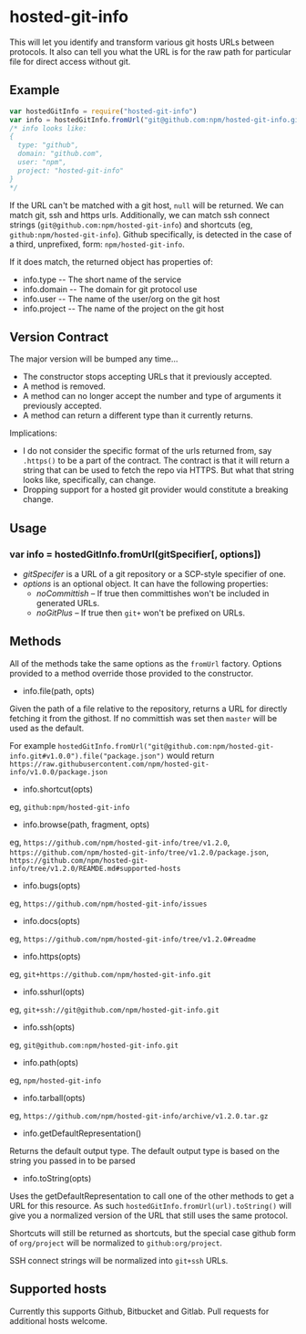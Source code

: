 # hosted-git-info

This will let you identify and transform various git hosts URLs between
protocols.  It also can tell you what the URL is for the raw path for
particular file for direct access without git.

## Example

```javascript
var hostedGitInfo = require("hosted-git-info")
var info = hostedGitInfo.fromUrl("git@github.com:npm/hosted-git-info.git", opts)
/* info looks like:
{
  type: "github",
  domain: "github.com",
  user: "npm",
  project: "hosted-git-info"
}
*/
```

If the URL can't be matched with a git host, `null` will be returned.  We
can match git, ssh and https urls.  Additionally, we can match ssh connect
strings (`git@github.com:npm/hosted-git-info`) and shortcuts (eg,
`github:npm/hosted-git-info`).  Github specifically, is detected in the case
of a third, unprefixed, form: `npm/hosted-git-info`.

If it does match, the returned object has properties of:

* info.type -- The short name of the service
* info.domain -- The domain for git protocol use
* info.user -- The name of the user/org on the git host
* info.project -- The name of the project on the git host

## Version Contract

The major version will be bumped any time…

* The constructor stops accepting URLs that it previously accepted.
* A method is removed.
* A method can no longer accept the number and type of arguments it previously accepted.
* A method can return a different type than it currently returns.

Implications:

* I do not consider the specific format of the urls returned from, say
  `.https()` to be a part of the contract.  The contract is that it will
  return a string that can be used to fetch the repo via HTTPS.  But what
  that string looks like, specifically, can change.
* Dropping support for a hosted git provider would constitute a breaking
  change.

## Usage

### var info = hostedGitInfo.fromUrl(gitSpecifier[, options])

* *gitSpecifer* is a URL of a git repository or a SCP-style specifier of one.
* *options* is an optional object. It can have the following properties:
  * *noCommittish* – If true then committishes won't be included in generated URLs.
  * *noGitPlus* – If true then `git+` won't be prefixed on URLs.

## Methods

All of the methods take the same options as the `fromUrl` factory.  Options
provided to a method override those provided to the constructor.

* info.file(path, opts)

Given the path of a file relative to the repository, returns a URL for
directly fetching it from the githost.  If no committish was set then
`master` will be used as the default.

For example `hostedGitInfo.fromUrl("git@github.com:npm/hosted-git-info.git#v1.0.0").file("package.json")`
would return `https://raw.githubusercontent.com/npm/hosted-git-info/v1.0.0/package.json`

* info.shortcut(opts)

eg, `github:npm/hosted-git-info`

* info.browse(path, fragment, opts)

eg, `https://github.com/npm/hosted-git-info/tree/v1.2.0`,
`https://github.com/npm/hosted-git-info/tree/v1.2.0/package.json`,
`https://github.com/npm/hosted-git-info/tree/v1.2.0/REAMDE.md#supported-hosts`

* info.bugs(opts)

eg, `https://github.com/npm/hosted-git-info/issues`

* info.docs(opts)

eg, `https://github.com/npm/hosted-git-info/tree/v1.2.0#readme`

* info.https(opts)

eg, `git+https://github.com/npm/hosted-git-info.git`

* info.sshurl(opts)

eg, `git+ssh://git@github.com/npm/hosted-git-info.git`

* info.ssh(opts)

eg, `git@github.com:npm/hosted-git-info.git`

* info.path(opts)

eg, `npm/hosted-git-info`

* info.tarball(opts)

eg, `https://github.com/npm/hosted-git-info/archive/v1.2.0.tar.gz`

* info.getDefaultRepresentation()

Returns the default output type. The default output type is based on the
string you passed in to be parsed

* info.toString(opts)

Uses the getDefaultRepresentation to call one of the other methods to get a URL for
this resource. As such `hostedGitInfo.fromUrl(url).toString()` will give
you a normalized version of the URL that still uses the same protocol.

Shortcuts will still be returned as shortcuts, but the special case github
form of `org/project` will be normalized to `github:org/project`.

SSH connect strings will be normalized into `git+ssh` URLs.

## Supported hosts

Currently this supports Github, Bitbucket and Gitlab. Pull requests for
additional hosts welcome.
